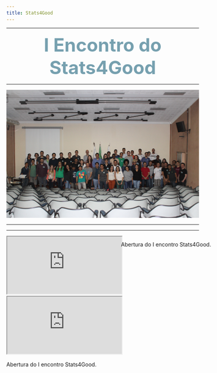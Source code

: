 ```yaml
---
title: Stats4Good
---
```


***

<center><font size="8" color="#76asaf"><b>I Encontro do Stats4Good</b></font></center>

***

<center><img src="/encontros/I_encontro_s4g/Grupo.jpg" I Encontro Stats4Good></center>

***
***

<style type="text/css">
#wrap {
   width:600px;
   margin:0 auto;
}
#left_col {
   float:left;
   width:300px;
}
#right_col {
   float:right;
   width:300px;
}
</style>

<div id="wrap">
    <div id="left_col">
        <iframe src="https://www.youtube.com/embed/0q1awh9KlEI"></iframe>
    </div>
    <div id="right_col">
        <p align = "justify">Abertura do I encontro Stats4Good.</p>
    </div>
</div>

***

<div class="left">
    <iframe src="https://www.youtube.com/embed/0q1awh9KlEI"></iframe>
</div>
<div class="right">
    <p align = "justify">Abertura do I encontro Stats4Good.</p>
</div>
